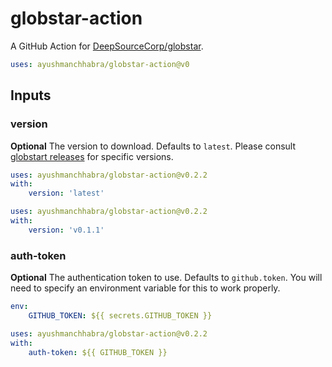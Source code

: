 # globstar-action

A GitHub Action for [DeepSourceCorp/globstar](https://github.com/DeepSourceCorp/globstar/).

```yaml
uses: ayushmanchhabra/globstar-action@v0
```

## Inputs

### version

**Optional** The version to download. Defaults to `latest`. Please consult [globstart releases](https://github.com/DeepSourceCorp/globstar/releases) for specific versions.

```yaml
uses: ayushmanchhabra/globstar-action@v0.2.2
with:
    version: 'latest'
```

```yaml
uses: ayushmanchhabra/globstar-action@v0.2.2
with:
    version: 'v0.1.1'
```

### auth-token

**Optional** The authentication token to use. Defaults to `github.token`. You will need to specify an environment variable for this to work properly.

```yaml
env:
    GITHUB_TOKEN: ${{ secrets.GITHUB_TOKEN }}

uses: ayushmanchhabra/globstar-action@v0.2.2
with:
    auth-token: ${{ GITHUB_TOKEN }}
```
